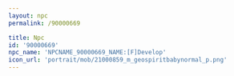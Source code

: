 ```yaml
---
layout: npc
permalink: /90000669

title: Npc
id: '90000669'
npc_name: 'NPCNAME_90000669_NAME:[F]Develop'
icon_url: 'portrait/mob/21000859_m_geospiritbabynormal_p.png'
---
```

